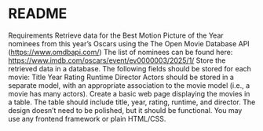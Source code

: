 # README

Requirements
Retrieve data for the Best Motion Picture of the Year nominees from this year’s Oscars using the The Open Movie Database
API (https://www.omdbapi.com/)
The list of nominees can be found here: https://www.imdb.com/oscars/event/ev0000003/2025/1/
Store the retrieved data in a database.
The following fields should be stored for each movie:
Title
Year
Rating
Runtime
Director
Actors should be stored in a separate model, with an appropriate association to the movie model (i.e., a movie has many actors).
Create a basic web page displaying the movies in a table.
The table should include title, year, rating, runtime, and director.
The design doesn’t need to be polished, but it should be functional.
You may use any frontend framework or plain HTML/CSS.
